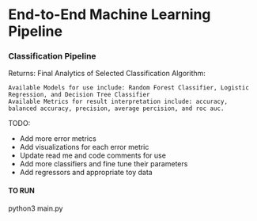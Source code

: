 # End-to-End Machine Learning Pipeline

### Classification Pipeline

Returns:
    Final Analytics of Selected Classification Algorithm: 
    
    Available Models for use include: Random Forest Classifier, Logistic Regression, and Decision Tree Classifier
    Available Metrics for result interpretation include: accuracy, balanced accuracy, precision, average percision, and roc auc.
    
TODO: 
- Add more error metrics  
- Add visualizations for each error metric  
- Update read me and code comments for use  
- Add more classifiers and fine tune their parameters 
- Add regressors and appropriate toy data  

#### TO RUN
python3 main.py

